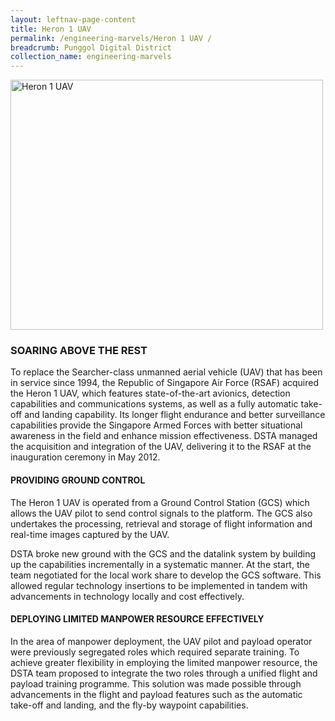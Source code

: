 ```yaml
---
layout: leftnav-page-content
title: Heron 1 UAV 
permalink: /engineering-marvels/Heron 1 UAV /
breadcrumb: Punggol Digital District
collection_name: engineering-marvels
---
```


<img src="/images/Heron 1 UAV.jpg" alt="Heron 1 UAV" style="width:500px;height:400px;">

### SOARING ABOVE THE REST
To replace the Searcher-class unmanned aerial vehicle (UAV) that has been in service since 1994, the Republic of Singapore Air Force (RSAF) acquired the Heron 1 UAV, which features state-of-the-art avionics, detection capabilities and communications systems, as well as a fully automatic take-off and landing capability. Its longer flight endurance and better surveillance capabilities provide the Singapore Armed Forces with better situational awareness in the field and enhance mission effectiveness. DSTA managed the acquisition and integration of the UAV, delivering it to the RSAF at the inauguration ceremony in May 2012.

#### PROVIDING GROUND CONTROL
The Heron 1 UAV is operated from a Ground Control Station (GCS) which allows the UAV pilot to send control signals to the platform. The GCS also undertakes the processing, retrieval and storage of flight information and real-time images captured by the UAV.

DSTA broke new ground with the GCS and the datalink system by building up the capabilities incrementally in a systematic manner. At the start, the team negotiated for the local work share to develop the GCS software. This allowed regular technology insertions to be implemented in tandem with advancements in technology locally and cost effectively.

#### DEPLOYING LIMITED MANPOWER RESOURCE EFFECTIVELY
In the area of manpower deployment, the UAV pilot and payload operator were previously segregated roles which required separate training. To achieve greater flexibility in employing the limited manpower resource, the DSTA team proposed to integrate the two roles through a unified flight and payload training programme. This solution was made possible through advancements in the flight and payload features such as the automatic take-off and landing, and the fly-by waypoint capabilities.
